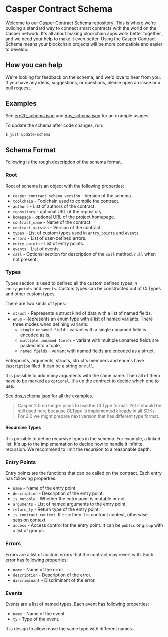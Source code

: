 # Casper Contract Schema

Welcome to our Casper Contract Schema repository! This is where we're building a
standard way to connect smart contracts with the world on the Casper network.
It's all about making blockchain apps work better together, and we need your
help to make it even better. Using the Casper Contract Schema means your
blockchain projects will be more compatible and easier to develop.

## How you can help

We're looking for feedback on the schema, and we'd love to hear from you. If you
have any ideas, suggestions, or questions, please open an issue or a pull
request.

## Examples
See [erc20_schema.json] and [dns_schema.json] for an example usages.

To update the schema after code changes, run:
```bash
$ just update-schema
```

## Schema Format

Following is the rough description of the schema format.

### Root
Root of schema is an object with the following properties:
- `casper_contract_schema_version` - Version of the schema.
- `toolchain` - Toolchain used to compile the contract.
- `authors` - List of authors of the contract.
- `repository` - optional URL of the repository.
- `homepage` - optional URL of the project homepage.
- `contract_name` - Name of the contract.
- `contract_version` - Version of the contract.
- `types` - List of custom types used in `entry_points` and `events`.
- `errors` - List of user-defined errors.
- `entry_points` - List of entry points.
- `events` - List of events.
- `call` - Optional section for description of the `call` method. `null` when not
  present.

### Types
Types section is used to defined all the custom defined types in `entry_points`
and `events`. Custom types can be constructed out of CLTypes and other custom
types.

There are two kinds of types:
- `struct` - Represents a struct kind of data with a list of named fields.
- `enum` - Represents an enum type with a list of named variants. There three
  modes when defining variants:
    - `single unnamed field` - variant with a single unnamed field is encoded
      as is,
    - `multiple unnamed fields` - variant with multiple unnamed fields are
      packed into a tuple,
    - `named fields` - variant with named fields are encoded as a struct.

Entrypoints, arguments, structs, struct's members and enums have `description`
filed. It can be a string or `null`.

It is possible to add many arguments with the same name. Then all of them have to
be marked as `optional`. It's up the contract to decide which one to use.

See [dns_schema.json] for all the examples.

> Casper 2.0 no longer plans to use the CLType format. Yet it should be still
> used here because CLType is implemented already in all SDKs. For 2.0 we might
> prepare next version that has different type format.

#### Recursive Types
It is possible to define recursive types in the schema. For example, a linked
list. It's up to the implementation to decide how to handle it infinite
recursion. We recommend to limit the recursion to a reasonable depth.

### Entry Points
Entry points are the functions that can be called on the contract. Each entry
has following properties:
- `name` - Name of the entry point.
- `description` - Description of the entry point.
- `is_mutable` - Whether the entry point is mutable or not.
- `arguments` - List of named arguments to the entry point.
- `return_ty` - Return type of the entry point.
- `is_contract_context`: If `true` then it is contract context, otherwise
  session context.
- `access` - Access control for the entry point. It can be `public` or `group`
  with a list of groups.

### Errors
Errors are a list of custom errors that the contract may revert with. Each error has following properties:
- `name` - Name of the error.
- `description` - Description of the error.
- `discriminant` - Discriminant of the error.

### Events
Events are a list of named types. Each event has following properties:
- `name` - Name of the event.
- `ty` - Type of the event.

It is design to allow reuse the same type with different names.

[dns_schema.json]: ./casper-contract-schema/examples/dns_schema.json
[erc20_schema.json]: ./casper-contract-schema/examples/erc20_schema.json
